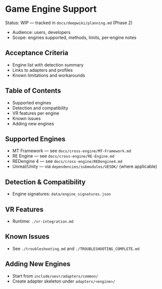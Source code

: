# Game Engine Support

Status: WIP — tracked in `docs/deepwiki/planning.md` (Phase 2)

- Audience: users, developers
- Scope: engines supported, methods, limits, per‑engine notes

## Acceptance Criteria
- Engine list with detection summary
- Links to adapters and profiles
- Known limitations and workarounds

## Table of Contents
- Supported engines
- Detection and compatibility
- VR features per engine
- Known issues
- Adding new engines

## Supported Engines
- MT Framework — see `docs/cross-engine/MT-Framework.md`
- RE Engine — see `docs/cross-engine/RE-Engine.md`
- REDengine 4 — see `docs/cross-engine/REDengine4.md`
- Unreal/Unity — via `dependencies/submodules/UESDK/` (where applicable)

## Detection & Compatibility
- Engine signatures: `data/engine_signatures.json`

## VR Features
- Runtime: `./vr-integration.md`

## Known Issues
- See `./troubleshooting.md` and `./TROUBLESHOOTING_COMPLETE.md`

## Adding New Engines
- Start from `include/uevr/adapters/common/`
- Create adapter skeleton under `adapters/<engine>/`
